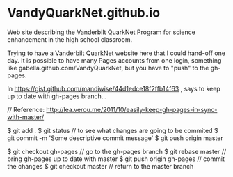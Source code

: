 # VandyQuarkNet.github.io
Web site describing the Vanderbilt QuarkNet Program for science enhancement in the high school classroom.

Trying to have a Vanderbilt QuarkNet website here that I could hand-off one day.  It is possible to have many Pages 
accounts from one login, something like gabella.github.com/VandyQuarkNet, but you have to "push" to the gh-pages.

In https://gist.github.com/mandiwise/44d1edce18f2ffb14f63 , says to keep up to date with gh-pages branch...

// Reference: http://lea.verou.me/2011/10/easily-keep-gh-pages-in-sync-with-master/

$ git add .
$ git status // to see what changes are going to be commited
$ git commit -m 'Some descriptive commit message'
$ git push origin master

$ git checkout gh-pages // go to the gh-pages branch
$ git rebase master // bring gh-pages up to date with master
$ git push origin gh-pages // commit the changes
$ git checkout master // return to the master branch
